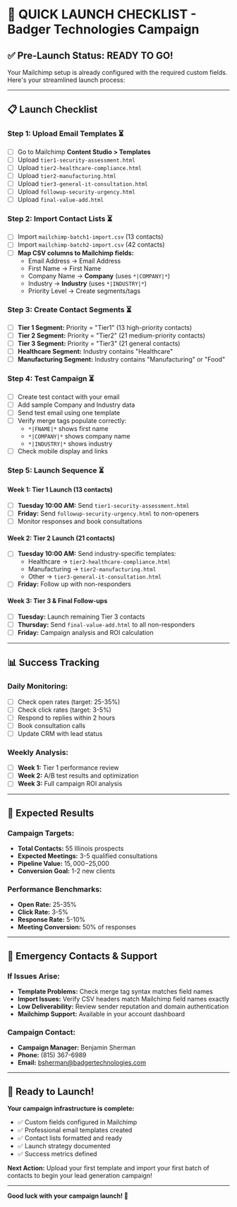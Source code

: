 # 🚀 QUICK LAUNCH CHECKLIST - Badger Technologies Campaign

## ✅ Pre-Launch Status: READY TO GO!

Your Mailchimp setup is already configured with the required custom fields. Here's your streamlined launch process:

---

## 📋 Launch Checklist

### **Step 1: Upload Email Templates** ⏳
- [ ] Go to Mailchimp **Content Studio > Templates**
- [ ] Upload `tier1-security-assessment.html` 
- [ ] Upload `tier2-healthcare-compliance.html`
- [ ] Upload `tier2-manufacturing.html`
- [ ] Upload `tier3-general-it-consultation.html`
- [ ] Upload `followup-security-urgency.html`
- [ ] Upload `final-value-add.html`

### **Step 2: Import Contact Lists** ⏳
- [ ] Import `mailchimp-batch1-import.csv` (13 contacts)
- [ ] Import `mailchimp-batch2-import.csv` (42 contacts)
- [ ] **Map CSV columns to Mailchimp fields:**
  - Email Address → Email Address
  - First Name → First Name
  - Company Name → **Company** (uses `*|COMPANY|*`)
  - Industry → **Industry** (uses `*|INDUSTRY|*`)
  - Priority Level → Create segments/tags

### **Step 3: Create Contact Segments** ⏳
- [ ] **Tier 1 Segment:** Priority = "Tier1" (13 high-priority contacts)
- [ ] **Tier 2 Segment:** Priority = "Tier2" (21 medium-priority contacts)  
- [ ] **Tier 3 Segment:** Priority = "Tier3" (21 general contacts)
- [ ] **Healthcare Segment:** Industry contains "Healthcare"
- [ ] **Manufacturing Segment:** Industry contains "Manufacturing" or "Food"

### **Step 4: Test Campaign** ⏳
- [ ] Create test contact with your email
- [ ] Add sample Company and Industry data
- [ ] Send test email using one template
- [ ] Verify merge tags populate correctly:
  - `*|FNAME|*` shows first name
  - `*|COMPANY|*` shows company name
  - `*|INDUSTRY|*` shows industry
- [ ] Check mobile display and links

### **Step 5: Launch Sequence** ⏳

#### **Week 1: Tier 1 Launch (13 contacts)**
- [ ] **Tuesday 10:00 AM:** Send `tier1-security-assessment.html`
- [ ] **Friday:** Send `followup-security-urgency.html` to non-openers
- [ ] Monitor responses and book consultations

#### **Week 2: Tier 2 Launch (21 contacts)**  
- [ ] **Tuesday 10:00 AM:** Send industry-specific templates:
  - Healthcare → `tier2-healthcare-compliance.html`
  - Manufacturing → `tier2-manufacturing.html`
  - Other → `tier3-general-it-consultation.html`
- [ ] **Friday:** Follow up with non-responders

#### **Week 3: Tier 3 & Final Follow-ups**
- [ ] **Tuesday:** Launch remaining Tier 3 contacts
- [ ] **Thursday:** Send `final-value-add.html` to all non-responders
- [ ] **Friday:** Campaign analysis and ROI calculation

---

## 📊 Success Tracking

### **Daily Monitoring:**
- [ ] Check open rates (target: 25-35%)
- [ ] Check click rates (target: 3-5%)
- [ ] Respond to replies within 2 hours
- [ ] Book consultation calls
- [ ] Update CRM with lead status

### **Weekly Analysis:**
- [ ] **Week 1:** Tier 1 performance review
- [ ] **Week 2:** A/B test results and optimization
- [ ] **Week 3:** Full campaign ROI analysis

---

## 🎯 Expected Results

### **Campaign Targets:**
- **Total Contacts:** 55 Illinois prospects
- **Expected Meetings:** 3-5 qualified consultations
- **Pipeline Value:** $15,000-$25,000
- **Conversion Goal:** 1-2 new clients

### **Performance Benchmarks:**
- **Open Rate:** 25-35%
- **Click Rate:** 3-5%  
- **Response Rate:** 5-10%
- **Meeting Conversion:** 50% of responses

---

## 🚨 Emergency Contacts & Support

### **If Issues Arise:**
- **Template Problems:** Check merge tag syntax matches field names
- **Import Issues:** Verify CSV headers match Mailchimp field names exactly
- **Low Deliverability:** Review sender reputation and domain authentication
- **Mailchimp Support:** Available in your account dashboard

### **Campaign Contact:**
- **Campaign Manager:** Benjamin Sherman
- **Phone:** (815) 367-6989
- **Email:** bsherman@badgertechnologies.com

---

## 🎉 Ready to Launch!

**Your campaign infrastructure is complete:**
- ✅ Custom fields configured in Mailchimp
- ✅ Professional email templates created
- ✅ Contact lists formatted and ready
- ✅ Launch strategy documented
- ✅ Success metrics defined

**Next Action:** Upload your first template and import your first batch of contacts to begin your lead generation campaign!

---

**Good luck with your campaign launch! 🚀**